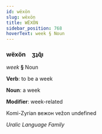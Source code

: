 ```yaml
---
id: wëxön
slug: wëxön
title: WËXÖN
sidebar_position: 768
hoverText: week § Noun
---
```


### wëxön&emsp;<span kind="abugida">ʒʇɋ̃ı</span>

*week* **§** Noun

**Verb**: to be a week

**Noun**: a week

**Modifier**: week-related

Komi-Zyrian вежон vežon undefined

*Uralic Language Family*